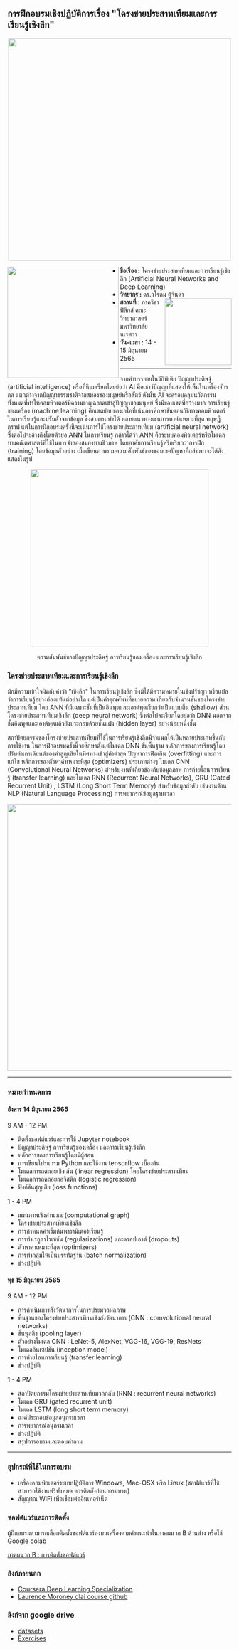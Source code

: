 ## การฝึกอบรมเชิงปฏิบัติการเรื่อง "โครงข่ายประสาทเทียมและการเรียนรู้เชิงลึก"

<p />  
<p align="center">
<img src="https://drive.google.com/uc?id=1gfBnit4FRu-MvGjOGpVEw21TxwzNbq-R" width=500 />
</p>

<img align=left src="https://i.imgur.com/CzEUVpd.jpg" width=250 /> 
<ul>
  <li /><b>ชื่อเรื่อง :</b> โครงข่ายประสาทเทียมและการเรียนรู้เชิงลึก (Artificial Neural Networks and Deep Learning)
  <li /><b>วิทยากร :</b> ดร.วโรดม ตู้จินดา <img align=right src="https://drive.google.com/uc?id=1t6666zvVYo6I0fncdc_XN65Wxino_hTx" width=150 />
  <li /><b>สถานที่ :</b> ภาควิชาฟิสิกส์ คณะวิทยาศาสตร์ มหาวิทยาลัยนเรศวร
  <li /><b>วัน-เวลา :</b> 14 - 15 มิถุนายน 2565
</ul>
<hr>
จากคำบรรยายในวิกิพิเดีย ปัญญาประดิษฐ์ (artificial intelligence) 
หรือที่นิยมเรียกโดยย่อว่า AI คือเชาว์ปัญญาที่แสดงให้เห็นในเครื่องจักรกล 
แตกต่างจากปัญญาธรรมชาติจากสมองของมนุษย์หรือสัตว์ ดังนั้น AI จะครอบคลุมนวัตกรรมทั้งหมดที่ทำให้คอมพิวเตอร์มีความชาญฉลาดเข้าสู่ปัญญาของมนุษย์ 
ซึ่งมีขอบเขตที่กว้างมาก การเรียนรู้ของเครื่อง (machine learning) คือเซตย่อยของเอไอที่เน้นการศึกษาขั้นตอนวิธีทางคอมพิวเตอร์ในการเรียนรู้และปรับตัวจากข้อมูล ซึ่งสามารถทำได้
หลายแนวทางเช่นการหาค่าเหมาะที่สุด ทฤษฏีกราฟ แต่ในการฝึกอบรมครั้งนี้จะเน้นการใช้โครงข่ายประสาทเทียม (artificial neural network) ซึ่งต่อไปจะอ้างถึงโดยตัวย่อ 
ANN ในการเรียนรู้ กล่าวได้ว่า ANN คือระบบคอมพิวเตอร์หรือโมเดลทางคณิตศาสตร์ที่ใช้ในการจำลองสมองทางชีวภาพ โดยอาศัยการเรียนรู้หรือเรียกว่าการฝึก (training) 
โดยข้อมูลตัวอย่าง เมื่อเขียนภาพรวมความสัมพันธ์ของขอบเขตปัญหาที่กล่าวมาจะได้ดังแสดงในรูป 

<p />  
<p align="center">
<img src="https://drive.google.com/uc?id=1r_T5zq9MMcGXptpF_k1BU5nfC4Kq6WM_" width=400 />
</p>
<div align="center">ความสัมพันธ์ของปัญญาประดิษฐ์ การเรียนรู้ของเครื่อง และการเรียนรู้เชิงลึก</div>

### โครงข่ายประสาทเทียมและการเรียนรู้เชิงลึก

มักมีความเข้าใจผิดกับคำว่า "เชิงลึก" ในการเรียนรู้เชิงลึก ซึ่งมิได้มีความหมายในเชิงปรัชญา หรือแปลว่าการเรียนรู้อย่างถ่องแท้แต่อย่างใด แต่เป็นคำคุณศัพท์ที่ขยายความ เกี่ยวกับจำนวนชั้นของโครงข่ายประสาทเทียม โดย ANN ที่มีเฉพาะชั้นที่เป็นอินพุตและเอาต์พุตเรียกว่าเป็นแบบตื้น (shallow) ส่วนโครงข่ายประสาทเทียมเชิงลึก (deep neural network) ซึ่งต่อไปจะเรียกโดยย่อว่า DNN นอกจากชั้นอินพุตและเอาต์พุตแล้วยังประกอบด้วยชั้นแฝง (hidden layer) อย่างน้อยหนึ่งชั้น 

สถาปัตยกรรมของโครงข่ายประสาทเทียมที่ใช้ในการเรียนรู้เชิงลึกมีจำแนกได้เป็นหลายประเภทขึ้นกับการใช้งาน ในการฝึกอบรมครั้งนี้จะศึกษาตั้งแต่โมเดล DNN ขั้นพื้นฐาน 
หลักการของการเรียนรู้โดยปรับค่าเกรเดียนต์ของค่าสูญเสียในทิศทางเข้าสู่ค่าต่ำสุด ปัญหาการฟิตเกิน (overfitting) และการแก้ไข หลักการของตัวหาค่าเหมาะที่สุด 
(optimizers) ประเภทต่างๆ โมเดล CNN (Convolutional Neural Networks) สำหรับงานที่เกี่ยวข้องกับข้อมูลภาพ การถ่ายโอนการเรียนรู้ (transfer 
learning) และโมเดล RNN (Recurrent Neural Networks), GRU (Gated Recurrent Unit) , LSTM (Long Short Term Memory) สำหรับข้อมูลลำดับ เช่นงานด้าน NLP (Natural Language Processing) การพยากรณ์ข้อมูลฐานเวลา 

<p />  
<p align="center">
<img src="https://drive.google.com/uc?id=1ccOQjyevWY2bErjs-nIevtGjCVlpHNwA" width=600 />
</p>

<hr>

### หมายกำหนดการ

#### อังคาร 14 มิถุนายน 2565

9 AM - 12 PM

* ติดตั้งซอฟต์แวร์และการใช้ Jupyter notebook
* ปัญญาประดิษฐ์ การเรียนรู้ของเครื่อง และการเรียนรู้เชิงลึก
* หลักการของการเรียนรู้โดยมีผู้สอน
* การเขียนโปรแกรม Python และใช้งาน tensorflow เบื้องต้น
* โมเดลการถดถอยเชิงเส้น (linear regression) โดยโครงข่ายประสาทเทียม
* โมเดลการถดถอยลอจิสติก (logistic regression)
* ฟังก์ชันสูญเสีย (loss functions)

1 - 4 PM

* แผนภาพเชิงคำนวณ (computational graph)
* โครงข่ายประสาทเทียมเชิงลึก
* การกำหนดค่าเริ่มต้นพารามิเตอร์เรียนรู้
* การทำเรกูลาไรเซชัน (regularizations) และดรอปเอาต์ (dropouts)
* ตัวหาค่าเหมาะที่สุด (optimizers)
* การทำกลุ่มให้เป็นบรรทัดฐาน (batch normalization)
* ช่วงปฏิบัติ

#### พุธ 15 มิถุนายน 2565

9 AM - 12 PM

* การดำเนินการสังวัตนาการในการประมวลผลภาพ
* พื้นฐานของโครงข่ายประสาทเทียมเชิงสังวัตนาการ (CNN : comvolutional neural networks)
* ชั้นพูลลิง (pooling layer)
* ตัวอย่างโมเดล CNN : LeNet-5, AlexNet, VGG-16, VGG-19, ResNets
* โมเดลอินเซปชัน (inception model)
* การถ่ายโอนการเรียนรู้ (transfer learning)
* ช่วงปฏิบัติ

1 - 4 PM

* สถาปัตยกรรมโครงข่ายประสาทเทียมวกกลับ (RNN : recurrent neural networks)
* โมเดล GRU (gated recurrent unit)
* โมเดล LSTM (long short term memory)
* องค์ประกอบข้อมูลอนุกรมเวลา
* การพยากรณ์อนุกรมเวลา
* ช่วงปฏิบัติ
* สรุปการอบรมและตอบคำถาม


<hr>

### อุปกรณ์ที่ใช้ในการอบรม

<ul>
  <li />เครื่องคอมพิวเตอร์ระบบปฏิบัติการ Windows, Mac-OSX หรือ Linux (ซอฟต์แวร์ที่ใช้สามารถใช้งานฟรีทั้งหมด ควรติดตั้งก่อนการอบรม)
  <li />สัญญาณ WiFi เพื่อเชื่อมต่ออินเทอร์เน็ต 
</ul>

### ซอฟต์แวร์และการติดตั้ง

ผู้ฝึกอบรมสามารถเลือกติดตั้งซอฟต์แวร์ลงบนเครื่องตามคำแนะนำในภาคผนวก B ด้านล่าง หรือใช้ Google colab 

<a href="https://github.com/dewdotninja/books/blob/main/th/anndl/appendixB.ipynb">ภาคผนวก B : การติดตั้งซอฟต์แวร์</a>

### ลิงก์ภายนอก

<ul>
<li /><a href="https://github.com/amanchadha/coursera-deep-learning-specialization">Coursera Deep Learning Specialization</a>
<li /><a href="https://github.com/lmoroney/dlaicourse">Laurence Moroney dlai course github</a>
</ul>

### ลิงก์จาก google drive
<ul>
    <li /><a href="https://drive.google.com/drive/folders/1Q59m3dwZFlSdR-RjqynpXeAmaU4vMIAj">datasets</a>
  <li /><a href="https://drive.google.com/drive/folders/16u6qkCrGrMRHEjGXLDD3iUxO4BV8QZ-i">Exercises</a>
</ul>
